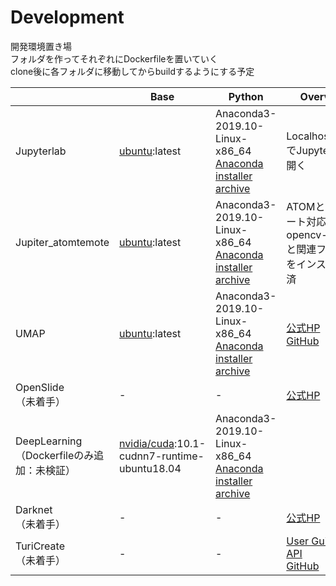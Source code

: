# Development
開発環境置き場 \
フォルダを作ってそれぞれにDockerfileを置いていく \
clone後に各フォルダに移動してからbuildするようにする予定

|                                                | Base                                                                                | Python                                                                                             | Overview                                                                                                                                                                 | 
| ---------------------------------------------- | ----------------------------------------------------------------------------------- | -------------------------------------------------------------------------------------------------- | ------------------------------------------------------------------------------------------------------------------------------------------------------------------------ | 
| Jupyterlab                                     | [ubuntu](https://hub.docker.com/_/ubuntu):latest                                    | Anaconda3-2019.10-Linux-x86_64<br>[Anaconda installer archive](https://repo.anaconda.com/archive/) | Localhost:8888でJupyterlabが開く                                                                                                                                         | 
| Jupiter_atomtemote                             | [ubuntu](https://hub.docker.com/_/ubuntu):latest                                    | Anaconda3-2019.10-Linux-x86_64<br>[Anaconda installer archive](https://repo.anaconda.com/archive/) | ATOMとのリモート対応<br>opencv-pythonと関連ファイルをインストール済                                                                                                                                                     | 
| UMAP                                           | [ubuntu](https://hub.docker.com/_/ubuntu):latest                                    | Anaconda3-2019.10-Linux-x86_64<br>[Anaconda installer archive](https://repo.anaconda.com/archive/) | [公式HP](https://umap-learn.readthedocs.io/en/latest/index.html)<br>[GitHub](https://github.com/lmcinnes/umap)                                                           | 
| OpenSlide<br>（未着手）                        | -                                                                                   | -                                                                                                  | [公式HP](https://openslide.org)                                                                                                                                          | 
| DeepLearning<br>（Dockerfileのみ追加：未検証） | [nvidia/cuda](https://hub.docker.com/r/nvidia/cuda):10.1-cudnn7-runtime-ubuntu18.04 | Anaconda3-2019.10-Linux-x86_64<br>[Anaconda installer archive](https://repo.anaconda.com/archive/) |                                                                                                                                                                          | 
| Darknet<br>（未着手）                          | -                                                                                   | -                                                                                                  | [公式HP](https://pjreddie.com/darknet/)                                                                                                                                  | 
| TuriCreate<br>（未着手）                       | -                                                                                   | -                                                                                                  | [User Guide](https://apple.github.io/turicreate/docs/userguide/)<br>[API](https://apple.github.io/turicreate/docs/api/)<br>[GitHub](https://github.com/apple/turicreate) | 
